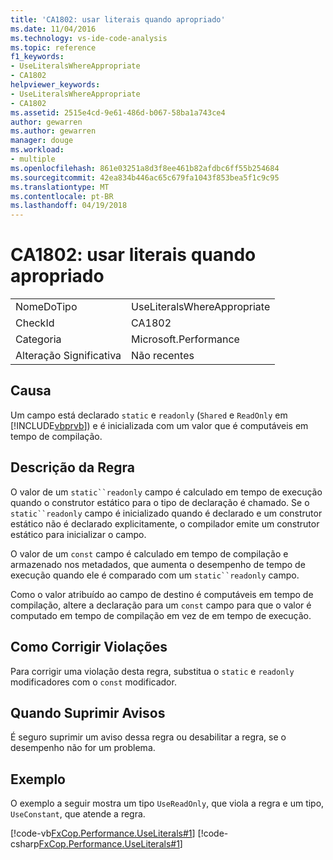 ```yaml
---
title: 'CA1802: usar literais quando apropriado'
ms.date: 11/04/2016
ms.technology: vs-ide-code-analysis
ms.topic: reference
f1_keywords:
- UseLiteralsWhereAppropriate
- CA1802
helpviewer_keywords:
- UseLiteralsWhereAppropriate
- CA1802
ms.assetid: 2515e4cd-9e61-486d-b067-58ba1a743ce4
author: gewarren
ms.author: gewarren
manager: douge
ms.workload:
- multiple
ms.openlocfilehash: 861e03251a8d3f8ee461b82afdbc6ff55b254684
ms.sourcegitcommit: 42ea834b446ac65c679fa1043f853bea5f1c9c95
ms.translationtype: MT
ms.contentlocale: pt-BR
ms.lasthandoff: 04/19/2018
---
```

# <a name="ca1802-use-literals-where-appropriate"></a>CA1802: usar literais quando apropriado
|||
|-|-|
|NomeDoTipo|UseLiteralsWhereAppropriate|
|CheckId|CA1802|
|Categoria|Microsoft.Performance|
|Alteração Significativa|Não recentes|

## <a name="cause"></a>Causa
 Um campo está declarado `static` e `readonly` (`Shared` e `ReadOnly` em [!INCLUDE[vbprvb](../code-quality/includes/vbprvb_md.md)]) e é inicializada com um valor que é computáveis em tempo de compilação.

## <a name="rule-description"></a>Descrição da Regra
 O valor de um `static``readonly` campo é calculado em tempo de execução quando o construtor estático para o tipo de declaração é chamado. Se o `static``readonly` campo é inicializado quando é declarado e um construtor estático não é declarado explicitamente, o compilador emite um construtor estático para inicializar o campo.

 O valor de um `const` campo é calculado em tempo de compilação e armazenado nos metadados, que aumenta o desempenho de tempo de execução quando ele é comparado com um `static``readonly` campo.

 Como o valor atribuído ao campo de destino é computáveis em tempo de compilação, altere a declaração para um `const` campo para que o valor é computado em tempo de compilação em vez de em tempo de execução.

## <a name="how-to-fix-violations"></a>Como Corrigir Violações
 Para corrigir uma violação desta regra, substitua o `static` e `readonly` modificadores com o `const` modificador.

## <a name="when-to-suppress-warnings"></a>Quando Suprimir Avisos
 É seguro suprimir um aviso dessa regra ou desabilitar a regra, se o desempenho não for um problema.

## <a name="example"></a>Exemplo
 O exemplo a seguir mostra um tipo `UseReadOnly`, que viola a regra e um tipo, `UseConstant`, que atende a regra.

 [!code-vb[FxCop.Performance.UseLiterals#1](../code-quality/codesnippet/VisualBasic/ca1802-use-literals-where-appropriate_1.vb)]
 [!code-csharp[FxCop.Performance.UseLiterals#1](../code-quality/codesnippet/CSharp/ca1802-use-literals-where-appropriate_1.cs)]